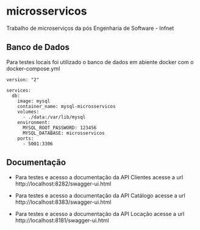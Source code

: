 # microsservicos
Trabalho de microserviços da pós Engenharia de Software - Infnet

## Banco de Dados

Para testes locais foi utilizado o banco de dados em abiente docker com o docker-compose.yml

~~~
version: "2"

services:
  db:
    image: mysql
    container_name: mysql-microsservicos
    volumes:
      - ./data:/var/lib/mysql
    environment:
      MYSQL_ROOT_PASSWORD: 123456
      MYSQL_DATABASE: microsservicos
    ports:
      - 5001:3306
~~~



## Documentação

- Para testes e acesso a documentação da API Clientes acesse a url http://localhost:8282/swagger-ui.html

- Para testes e acesso a documentação da API Catálogo acesse a url http://localhost:8383/swagger-ui.html

- Para testes e acesso a documentação da API Locação acesse a url http://localhost:8181/swagger-ui.html


